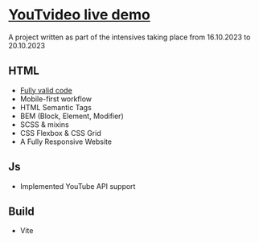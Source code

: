 # [YouTvideo live demo](https://tvideo.vercel.app/)

A project written as part of the intensives taking place from 16.10.2023 to 20.10.2023

## HTML
* [Fully valid code](https://validator.w3.org/)
* Mobile-first workflow
* HTML Semantic Tags
* BEM (Block, Element, Modifier)
* SCSS & mixins
* CSS Flexbox & CSS Grid
* A Fully Responsive Website

## Js
* Implemented YouTube API support

## Build
* Vite